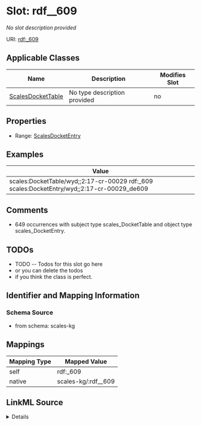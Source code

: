 

# Slot: rdf__609


_No slot description provided_





URI: [rdf:_609](http://www.w3.org/1999/02/22-rdf-syntax-ns#_609)



<!-- no inheritance hierarchy -->





## Applicable Classes

| Name | Description | Modifies Slot |
| --- | --- | --- |
| [ScalesDocketTable](../classes/ScalesDocketTable.md) | No type description provided |  no  |







## Properties

* Range: [ScalesDocketEntry](../classes/ScalesDocketEntry.md)






## Examples

| Value |
| --- |
| scales:DocketTable/wyd;;2:17-cr-00029 rdf:_609 scales:DocketEntry/wyd;;2:17-cr-00029_de609 |

## Comments

* 649 occurrences with subject type scales_DocketTable and object type scales_DocketEntry.

## TODOs

* TODO -- Todos for this slot go here
* or you can delete the todos
* if you think the class is perfect.

## Identifier and Mapping Information







### Schema Source


* from schema: scales-kg




## Mappings

| Mapping Type | Mapped Value |
| ---  | ---  |
| self | rdf:_609 |
| native | scales-kg/:rdf__609 |




## LinkML Source

<details>
```yaml
name: rdf__609
description: No slot description provided
todos:
- TODO -- Todos for this slot go here
- or you can delete the todos
- if you think the class is perfect.
comments:
- 649 occurrences with subject type scales_DocketTable and object type scales_DocketEntry.
examples:
- value: scales:DocketTable/wyd;;2:17-cr-00029 rdf:_609 scales:DocketEntry/wyd;;2:17-cr-00029_de609
from_schema: scales-kg
rank: 1000
slot_uri: rdf:_609
alias: rdf__609
domain_of:
- scales_DocketTable
range: scales_DocketEntry

```
</details>